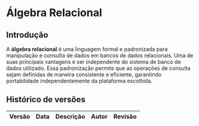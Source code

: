 # Álgebra Relacional

## Introdução
A <strong>álgebra relacional</strong> é uma linguagem formal e padronizada para manipulação e consulta de dados em bancos de dados relacionais. Uma de suas principais vantagens é ser independente do sistema de banco de dados utilizado. Essa padronização permite que as operações de consulta sejam definidas de maneira consistente e eficiente, garantindo portabilidade independentemente da plataforma escolhida.

## Histórico de versões

| Versão | Data       | Descrição                                        | Autor                                                 | Revisão                                                 |
| :----: | :--------: | :----------------------------------------------: | :---------------------------------------------------: | :-----------------------------------------------------: |